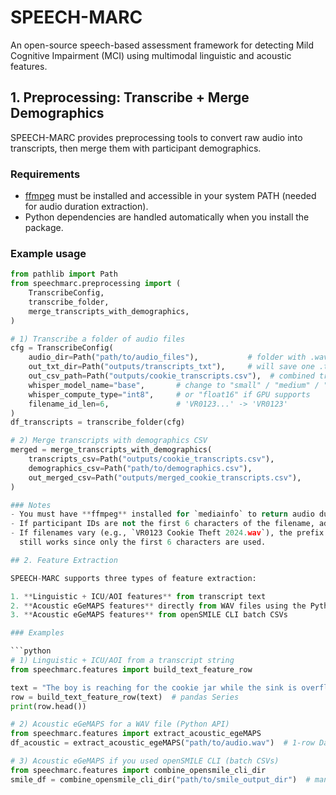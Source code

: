 # SPEECH-MARC
An open-source speech-based assessment framework for detecting Mild Cognitive Impairment (MCI) using multimodal linguistic and acoustic features.

## 1. Preprocessing: Transcribe + Merge Demographics

SPEECH-MARC provides preprocessing tools to convert raw audio into transcripts, 
then merge them with participant demographics.

### Requirements
- [ffmpeg](https://ffmpeg.org/download.html) must be installed and accessible in your system PATH
  (needed for audio duration extraction).
- Python dependencies are handled automatically when you install the package.

### Example usage

```python
from pathlib import Path
from speechmarc.preprocessing import (
    TranscribeConfig,
    transcribe_folder,
    merge_transcripts_with_demographics,
)

# 1) Transcribe a folder of audio files
cfg = TranscribeConfig(
    audio_dir=Path("path/to/audio_files"),           # folder with .wav/.mp3 files
    out_txt_dir=Path("outputs/transcripts_txt"),     # will save one .txt per participant
    out_csv_path=Path("outputs/cookie_transcripts.csv"),  # combined transcripts CSV
    whisper_model_name="base",       # change to "small" / "medium" / "large-v3" as needed
    whisper_compute_type="int8",     # or "float16" if GPU supports
    filename_id_len=6,               # 'VR0123...' -> 'VR0123'
)
df_transcripts = transcribe_folder(cfg)

# 2) Merge transcripts with demographics CSV
merged = merge_transcripts_with_demographics(
    transcripts_csv=Path("outputs/cookie_transcripts.csv"),
    demographics_csv=Path("path/to/demographics.csv"),
    out_merged_csv=Path("outputs/merged_cookie_transcripts.csv"),
)

### Notes
- You must have **ffmpeg** installed for `mediainfo` to return audio durations.
- If participant IDs are not the first 6 characters of the filename, adjust `filename_id_len`.
- If filenames vary (e.g., `VR0123 Cookie Theft 2024.wav`), the prefix extraction 
  still works since only the first 6 characters are used.

## 2. Feature Extraction

SPEECH-MARC supports three types of feature extraction:

1. **Linguistic + ICU/AOI features** from transcript text  
2. **Acoustic eGeMAPS features** directly from WAV files using the Python API  
3. **Acoustic eGeMAPS features** from openSMILE CLI batch CSVs  

### Examples

```python
# 1) Linguistic + ICU/AOI from a transcript string
from speechmarc.features import build_text_feature_row

text = "The boy is reaching for the cookie jar while the sink is overflowing with water."
row = build_text_feature_row(text)  # pandas Series
print(row.head())

# 2) Acoustic eGeMAPS for a WAV file (Python API)
from speechmarc.features import extract_acoustic_egeMAPS
df_acoustic = extract_acoustic_egeMAPS("path/to/audio.wav")  # 1-row DataFrame

# 3) Acoustic eGeMAPS if you used openSMILE CLI (batch CSVs)
from speechmarc.features import combine_opensmile_cli_dir
smile_df = combine_opensmile_cli_dir("path/to/smile_output_dir")  # many rows
